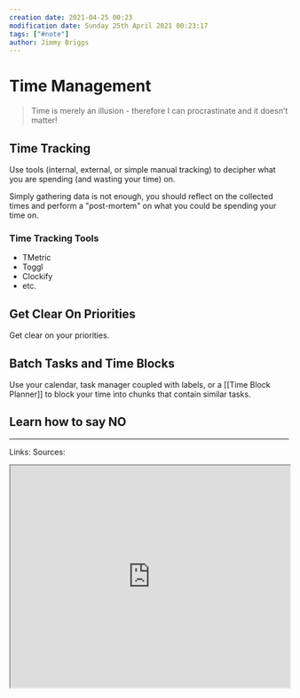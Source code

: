 ```yaml
---
creation date: 2021-04-25 00:23
modification date: Sunday 25th April 2021 00:23:17
tags: ["#note"]
author: Jimmy Briggs
---
```


# Time Management

> Time is merely an illusion - therefore I can procrastinate and it doesn't matter! 

## Time Tracking

Use tools (internal, external, or simple manual tracking) to decipher what you are spending (and wasting your time) on. 

Simply gathering data is not enough, you should reflect on the collected times and perform a "post-mortem" on what you could be spending your time on.

### Time Tracking Tools

- TMetric
- Toggl
- Clockify
- etc.


## Get Clear On Priorities

Get clear on your priorities.

## Batch Tasks and Time Blocks

Use your calendar, task manager coupled with labels, or a [[Time Block Planner]] to block your time into chunks that contain similar tasks.


## Learn how to say **NO**



***
Links: 
Sources:

<iframe src="https://www.youtube.com/embed/xwsLuxlbY2w" width="100%" height="400px" ></iframe>



